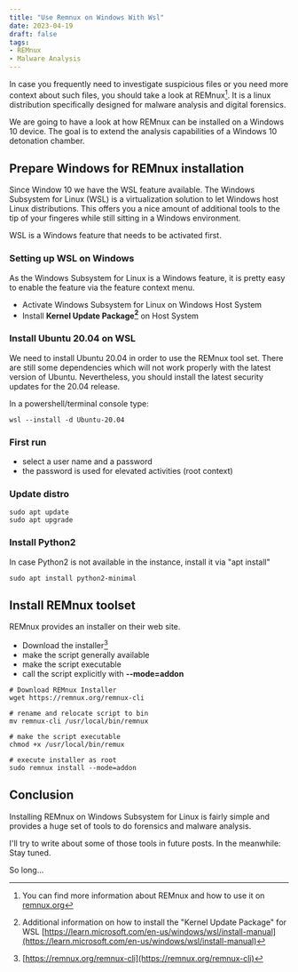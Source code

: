 ```yaml
---
title: "Use Remnux on Windows With Wsl"
date: 2023-04-19
draft: false
tags: 
- REMnux
- Malware Analysis
---
```


In case you frequently need to investigate suspicious files or you need more context about such files, you should take a look at REMnux[^fn1]. It is a linux distribution specifically designed for malware analysis and digital forensics. 

We are going to have a look at how REMnux can be installed on a Windows 10 device. The goal is to extend the analysis capabilities of a Windows 10 detonation chamber. 

[^fn1]: You can find more information about REMnux and how to use it on [remnux.org](https://remnux.org) 


## Prepare Windows for REMnux installation  
Since Window 10 we have the WSL feature available. The Windows Subsystem for Linux (WSL) is a virtualization solution to let Windows host Linux distributions. This offers you a nice amount of additional tools to the tip of your fingeres while still sitting in a Windows environment.

WSL is a Windows feature that needs to be activated first. 

### Setting up WSL on Windows 
As the Windows Subsystem for Linux is a Windows feature, it is pretty easy to enable the feature via the feature context menu.

- Activate Windows Subsystem for Linux on Windows Host System
- Install **Kernel Update Package[^fn2]** on Host System

[^fn2]: Additional information on how to install the "Kernel Update Package" for WSL [https://learn.microsoft.com/en-us/windows/wsl/install-manual](https://learn.microsoft.com/en-us/windows/wsl/install-manual)

### Install Ubuntu 20.04 on WSL 
We need to install Ubuntu 20.04 in order to use the REMnux tool set. There are still some dependencies which will not work properly with the latest version of Ubuntu. Nevertheless, you should install the latest security updates for the 20.04 release.

In a powershell/terminal console type: 

```
wsl --install -d Ubuntu-20.04 
```

### First run 
- select a user name and a password
- the password is used for elevated activities (root context)

### Update distro 
```
sudo apt update 
sudo apt upgrade 
```

### Install Python2
In case Python2 is not available in the instance, install it via "apt install"

```
sudo apt install python2-minimal 
```

## Install REMnux toolset 
REMnux provides an installer on their web site. 
- Download the installer[^fn4] 
- make the script generally available 
- make the script executable 
- call the script explicitly with **--mode=addon** 

[^fn4]: [https://remnux.org/remnux-cli](https://remnux.org/remnux-cli)

```
# Download REMnux Installer 
wget https://remnux.org/remnux-cli

# rename and relocate script to bin 
mv remnux-cli /usr/local/bin/remnux 

# make the script executable 
chmod +x /usr/local/bin/remux 

# execute installer as root 
sudo remnux install --mode=addon 
```

## Conclusion 
Installing REMnux on Windows Subsystem for Linux is fairly simple and provides a huge set of tools to do forensics and malware analysis. 

I'll try to write about some of those tools in future posts. In the meanwhile: Stay tuned. 

So long... 



